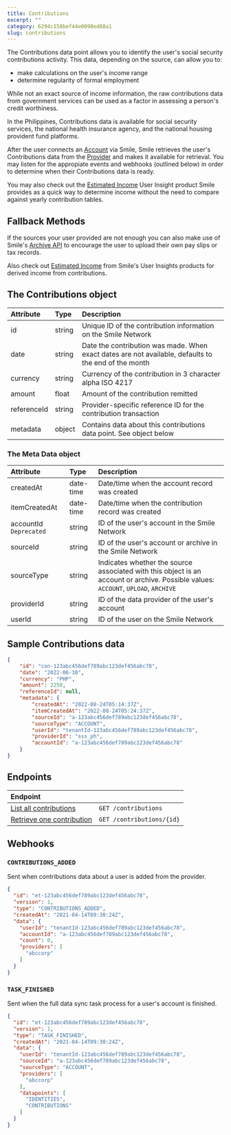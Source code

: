```yaml
---
title: Contributions
excerpt: ""
category: 6294c158bef44e0098ed88a1
slug: contributions
---
```


The Contributions data point allows you to identify the user's social security contributions activity. This data, depending on the source, can allow you to:

- make calculations on the user's income range
- determine regularity of formal employment

While not an exact source of income information, the raw contributions data from government services can be used as a factor in assessing a person's credit worthiness.

In the Philippines, Contributions data is available for social security services, the national health insurance agency, and the national housing provident fund platforms.

After the user connects an [Account](/reference/accounts) via Smile, Smile retrieves the user's Contributions data from the [Provider](/reference/providers) and makes it available for retrieval. You may listen for the appropiate events and webhooks (outlined below) in order to determine when their Contributions data is ready.

You may also check out the [Estimated Income](/reference/estimated-incomes) User Insight product Smile provides as a quick way to determine income without the need to compare against yearly contribution tables.

## Fallback Methods

If the sources your user provided are not enough you can also make use of Smile's [Archive API](/reference/archives) to encourage the user to upload their own pay slips or tax records.

Also check out [Estimated Income](/reference/estimated-incomes) from Smile's User Insights products for derived income from contributions.

## The Contributions object

| Attribute  | Type   | Description |
| :--------- | :----- | :------- |
| id | string | Unique ID of the contribution information on the Smile Network |
| date | string | Date the contribution was made. When exact dates are not available, defaults to the end of the month |
| currency | string | Currency of the contribution in 3 character alpha ISO 4217 |
| amount | float | Amount of the contribution remitted |
| referenceId | string | Provider-specific reference ID for the contribution transaction |
| metadata | object | Contains data about this contributions data point. See object below |


### The Meta Data object

| Attribute  | Type   | Description |
| :--------- | :----- | :------- |
| createdAt | date-time | Date/time when the account record was created |
| itemCreatedAt | date-time | Date/time when the contribution record was created |
| accountId `Deprecated` | string | ID of the user's account in the Smile Network |
| sourceId | string | ID of the user's account or archive in the Smile Network |
| sourceType | string | Indicates whether the source associated with this object is an account or archive. Possible values: `ACCOUNT`, `UPLOAD`, `ARCHIVE` |
| providerId | string | ID of the data provider of the user's account |
| userId | string | ID of the user on the Smile Network |


## Sample Contributions data

```json
{
    "id": "con-123abc456def789abc123def456abc78",
    "date": "2022-06-30",
    "currency": "PHP",
    "amount": 2250,
    "referenceId": null,
    "metadata": {
        "createdAt": "2022-08-24T05:14:37Z",
        "itemCreatedAt": "2022-08-24T05:24:37Z",
        "sourceId": "a-123abc456def789abc123def456abc78",
        "sourceType": "ACCOUNT",
        "userId": "tenantId-123abc456def789abc123def456abc78",
        "providerId": "sss_ph",
        "accountId": "a-123abc456def789abc123def456abc78"
    }
}
```

## Endpoints

| Endpoint | |
| :------- | :---- |
| [List all contributions](/reference/list-contributions) | `GET /contributions` |
| [Retrieve one contribution](/reference/get-contribution) | `GET /contributions/{id}` |

## Webhooks

### `CONTRIBUTIONS_ADDED`

Sent when contributions data about a user is added from the provider.

```json
{
  "id": "et-123abc456def789abc123def456abc78",
  "version": 1,
  "type": "CONTRIBUTIONS_ADDED",
  "createdAt": "2021-04-14T09:30:24Z",
  "data": {
    "userId": "tenantId-123abc456def789abc123def456abc78",
    "accountId": "a-123abc456def789abc123def456abc78",
    "count": 0,
    "providers": [
      "abccorp"
    ]
  }
}
```

### `TASK_FINISHED`

Sent when the full data sync task process for a user's account is finished.

```json
{
  "id": "et-123abc456def789abc123def456abc78",
  "version": 1,
  "type": "TASK_FINISHED",
  "createdAt": "2021-04-14T09:30:24Z",
  "data": {
    "userId": "tenantId-123abc456def789abc123def456abc78",
    "sourceId": "a-123abc456def789abc123def456abc78",
    "sourceType": "ACCOUNT",
    "providers": [
      "abccorp"
    ],
    "datapoints": [
      "IDENTITIES",
      "CONTRIBUTIONS"
    ]
  }
}
```
